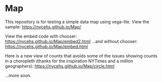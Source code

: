 # Map
This repository is for testing a simple data map using vega-lite. 
View the sample: https://nycehs.github.io/Map/

View the embed code with chooser: https://nycehs.github.io/Map/embed2.html
...and without chooser: https://nycehs.github.io/Map/embed.html

Here is a new view of counts that avoids some of the issues showing counts in a choropleth (thanks for the inspiration NYTimes and a million geographers): 
https://nycehs.github.io/Map/circle.html

...more soon.
